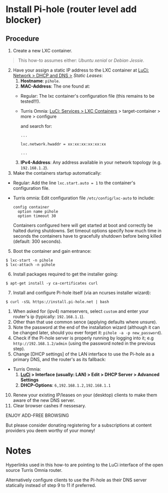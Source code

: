 # Install Pi-hole (router level add blocker)

## Procedure

1. Create a new LXC container.

  > This how-to assumes either: _Ubuntu xenial_ or _Debian Jessie_.

2. Have your assign a static IP address to the LXC container at [LuCi: Network > DHCP and DNS >][1] *Static Leases*:
    1. **Hostname**: `pihole`.
    2. **MAC-Address**: The one found at:
      - Regular: The lxc container's configuration file (this remains to be tested!!!).
      - Turris Omnia: [LuCi: Services > LXC Containers][2] > target-container > more > configure

        and search for:

        ```
        ...

        lxc.network.hwaddr = xx:xx:xx:xx:xx:xx

        ...
        ```
    3. **IPv4-Address**: Any address available in your network topology (e.g. `192.168.1.2`).
4. Make the containers startup automatically:
  - Regular: Add the line `lxc.start.auto = 1` to the container's configuration file.
  - Turris omnia: Edit configuration file `/etc/config/lxc-auto` to include:

    ```shell
    config container
      option name pihole
      option timeout 30
    ```
    Containers configured here will get started at boot and correctly be halted during shutdowns. Set timeout options specify how much time in seconds the containers have to gracefully shutdown before being killed (default: 300 seconds).
5. Boot the container and gain entrance:

  ```shell
$ lxc-start -n pihole
$ lxc-attach -n pihole
```
6. Install packages required to get the installer going:

  ```shell
$ apt-get install -y ca-certificates curl
```
7. Install and configure Pi-hole itself (via an ncurses installer wizard):

  ```shell
$ curl -sSL https://install.pi-hole.net | bash
```
  1. When asked for (ipv4) nameservers, select `custom` and enter your router's ip (typically: `192.168.1.1`).
  2. Other than that use common sence (applying defaults where unsure).
  3. Note the password at the end of the installation wizard (although it can be changed later, should you ever forget it: `pihole -a -p new_password`).
8. Check if the Pi-hole server is properly running by logging into it; e.g `http://192.168.1.2/admin` (using the password noted in the previous step).
9. Change [DHCP settings] of the LAN interface to use the Pi-hole as a primary DNS, and the router's as its fallback:
  - Turris Omnia:
    1. **[LuCi][3] > Interface (usually: LAN) > Edit > DHCP Server > Advanced Settings**
    2. **DHCP-Options**: `6,192.168.1.2,192.168.1.1`
10. Renew your existing IP/leases on your (desktop) clients to make them aware of the new DNS server.
11. Clear browser cashes if nessesary.

ENJOY ADD-FREE BROWSING

But please consider donating registering for a subscriptions at content providers you deem worthy of your money!


# Notes

Hyperlinks used in this how-to are pointing to the LuCi interface of the open source Turris Omnia router.

Alternatively configure clients to use the Pi-hole as their DNS server statically instead of step 9 to 11 if preferred.


<!-- REFERENCES -->

[1]:http://192.168.1.1/cgi-bin/luci/admin/network/dhcp
[2]:http://192.168.1.1/cgi-bin/luci/admin/services/lxc
[3]:http://192.168.1.1/cgi-bin/luci/admin/network/network
